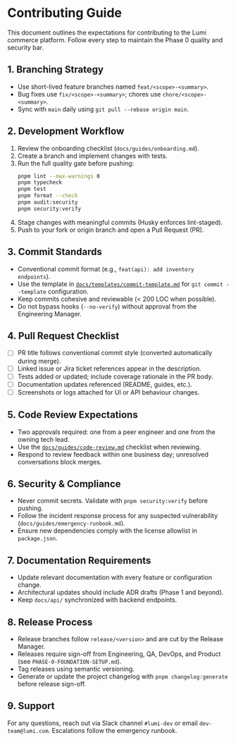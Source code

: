 # Contributing Guide

This document outlines the expectations for contributing to the Lumi commerce platform. Follow every step to maintain the Phase 0 quality and security bar.

## 1. Branching Strategy

- Use short-lived feature branches named `feat/<scope>-<summary>`.
- Bug fixes use `fix/<scope>-<summary>`; chores use `chore/<scope>-<summary>`.
- Sync with `main` daily using `git pull --rebase origin main`.

## 2. Development Workflow

1. Review the onboarding checklist (`docs/guides/onboarding.md`).
2. Create a branch and implement changes with tests.
3. Run the full quality gate before pushing:
   ```bash
   pnpm lint --max-warnings 0
   pnpm typecheck
   pnpm test
   pnpm format --check
   pnpm audit:security
   pnpm security:verify
   ```
4. Stage changes with meaningful commits (Husky enforces lint-staged).
5. Push to your fork or origin branch and open a Pull Request (PR).

## 3. Commit Standards

- Conventional commit format (e.g., `feat(api): add inventory endpoints`).
- Use the template in [`docs/templates/commit-template.md`](templates/commit-template.md) for `git commit --template` configuration.
- Keep commits cohesive and reviewable (< 200 LOC when possible).
- Do not bypass hooks (`--no-verify`) without approval from the Engineering Manager.

## 4. Pull Request Checklist

- [ ] PR title follows conventional commit style (converted automatically during merge).
- [ ] Linked issue or Jira ticket references appear in the description.
- [ ] Tests added or updated; include coverage rationale in the PR body.
- [ ] Documentation updates referenced (README, guides, etc.).
- [ ] Screenshots or logs attached for UI or API behaviour changes.

## 5. Code Review Expectations

- Two approvals required: one from a peer engineer and one from the owning tech lead.
- Use the [`docs/guides/code-review.md`](docs/guides/code-review.md) checklist when reviewing.
- Respond to review feedback within one business day; unresolved conversations block merges.

## 6. Security & Compliance

- Never commit secrets. Validate with `pnpm security:verify` before pushing.
- Follow the incident response process for any suspected vulnerability (`docs/guides/emergency-runbook.md`).
- Ensure new dependencies comply with the license allowlist in `package.json`.

## 7. Documentation Requirements

- Update relevant documentation with every feature or configuration change.
- Architectural updates should include ADR drafts (Phase 1 and beyond).
- Keep `docs/api/` synchronized with backend endpoints.

## 8. Release Process

- Release branches follow `release/<version>` and are cut by the Release Manager.
- Releases require sign-off from Engineering, QA, DevOps, and Product (see `PHASE-0-FOUNDATION-SETUP.md`).
- Tag releases using semantic versioning.
- Generate or update the project changelog with `pnpm changelog:generate` before release sign-off.

## 9. Support

For any questions, reach out via Slack channel `#lumi-dev` or email `dev-team@lumi.com`. Escalations follow the emergency runbook.
